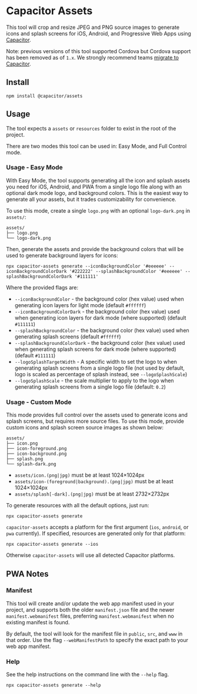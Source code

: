# Capacitor Assets

This tool will crop and resize JPEG and PNG source images to generate icons and splash screens for iOS, Android, and Progressive Web Apps using [Capacitor](https://capacitorjs.com/).

Note: previous versions of this tool supported Cordova but Cordova support has been removed as of `1.x`. We strongly recommend teams [migrate to Capacitor](https://capacitorjs.com/docs/cordova/migrating-from-cordova-to-capacitor).

## Install

```shell
npm install @capacitor/assets
```

## Usage

The tool expects a `assets` or `resources` folder to exist in the root of the project.

There are two modes this tool can be used in: Easy Mode, and Full Control mode.

### Usage - Easy Mode

With Easy Mode, the tool supports generating all the icon and splash assets you need for iOS, Android, and PWA from a single logo file along with an optional dark mode logo, and background colors. This is the easiest way to generate all your assets, but it trades customizability for convenience.

To use this mode, create a single `logo.png` with an optional `logo-dark.png` in `assets/`:

```
assets/
├── logo.png
└── logo-dark.png
```

Then, generate the assets and provide the background colors that will be used to generate background layers for icons:

```shell
npx capacitor-assets generate --iconBackgroundColor '#eeeeee' --iconBackgroundColorDark '#222222' --splashBackgroundColor '#eeeeee' --splashBackgroundColorDark '#111111'
```

Where the provided flags are:

- `--iconBackgroundColor` - the background color (hex value) used when generating icon layers for light mode (default `#ffffff`)
- `--iconBackgroundColorDark` - the background color (hex value) used when generating icon layers for dark mode (where supported) (default `#111111`)
- `--splashBackgroundColor` - the background color (hex value) used when generating splash screens (default `#ffffff`)
- `--splashBackgroundColorDark` - the background color (hex value) used when generating splash screens for dark mode (where supported) (default `#111111`)
- `--logoSplashTargetWidth` - A specific width to set the logo to when generating splash screens from a single logo file (not used by default, logo is scaled as percentage of splash instead, see `--logoSplashScale`)
- `--logoSplashScale` - the scale multiplier to apply to the logo when generating splash screens from a single logo file (default: `0.2`)

### Usage - Custom Mode

This mode provides full control over the assets used to generate icons and splash screens, but requires more source files. To use this mode, provide custom icons and splash screen source images as shown below:

```
assets/
├── icon.png
├── icon-foreground.png
├── icon-background.png
├── splash.png
└── splash-dark.png
```

- `assets/icon.(png|jpg)` must be at least 1024×1024px
- `assets/icon-(foreground|background).(png|jpg)` must be at least 1024×1024px
- `assets/splash[-dark].(png|jpg)` must be at least 2732×2732px

To generate resources with all the default options, just run:

```shell
npx capacitor-assets generate
```

`capacitor-assets` accepts a platform for the first argument (`ios`, `android`, or `pwa` currently). If specified, resources are generated only for that platform:

```shell
npx capacitor-assets generate --ios
```

Otherwise `capacitor-assets` will use all detected Capacitor platforms.

## PWA Notes

### Manifest

This tool will create and/or update the web app manifest used in your project, and supports both the older `manifest.json` file and the newer `manifest.webmanifest` files, preferring `manifest.webmanifest` when no existing manifest is found.

By default, the tool will look for the manifest file in `public`, `src`, and `www` in that order. Use the flag `--webManifestPath` to specify the exact path to your web app manifest.

### Help

See the help instructions on the command line with the `--help` flag.

```shell
npx capacitor-assets generate --help
```

